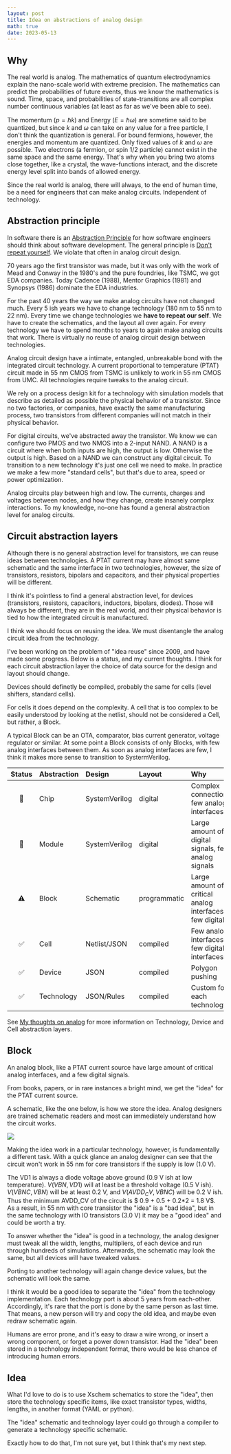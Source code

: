 ```yaml
---
layout: post
title: Idea on abstractions of analog design
math: true
date: 2023-05-13
---
```



## Why 
The real world is analog. The mathematics of quantum electrodynamics explain the
nano-scale world with extreme precision. The mathematics can predict the
probabilities of future events, thus we know the mathematics is sound. Time,
space, and probabilities of state-transitions are all
complex number continuous variables (at least as far as we've been able
to see). 

The momentum  ($p = \hbar k$) and Energy ($E = \hbar \omega$) are
sometime said to be quantized, but since $k$ and $\omega$ can take on any value
for a free particle, I don't think the quantization is general. For bound
fermions, however, the energies and momentum are
quantized. Only fixed values of $k$ and $\omega$ are
possible. Two electrons (a fermion, or spin $1/2$ particle) cannot exist in the
same space and the same energy. That's why when you bring two atoms close
together, like a crystal, the wave-functions interact, and the discrete energy level
split into bands of allowed energy. 

Since the real world is analog, there will always, to the end of human time,
be a need for engineers that can make analog circuits. Independent of technology.

## Abstraction principle

In software there is an [Abstraction
Principle](https://en.wikipedia.org/wiki/Abstraction_principle_(computer_programming))
for how software engineers should think about software development. The general
principle is [Don't repeat
yourself](https://en.wikipedia.org/wiki/Don%27t_repeat_yourself). We violate
that often in analog circuit design. 

70 years ago the first transistor was made, but it was only with the work of
Mead and Conway in the 1980's and the pure foundries, like TSMC, we got EDA
companies. Today Cadence (1988), Mentor Graphics (1981) and Synopsys (1986)
dominate the EDA industries.

For the past 40 years the way we make analog
circuits have not changed much. Every 5 ish years we have to change technology
(180 nm to 55 nm to 22 nm). Every time we change technologies we  **have to
repeat our self**. We have to create the schematics, and the layout all over again.
For every technology we have to spend months to years to again make analog
circuits that work. There is virtually no reuse of analog circuit design between technologies. 

Analog circuit design have a intimate, entangled, unbreakable bond with the integrated
circuit technology. A current proportional to temperature (PTAT) circuit made in 55 nm CMOS from TSMC is unlikely to work
in 55 nm CMOS from UMC. All technologies require tweaks to the analog
circuit.

We rely on a process design kit for a technology with simulation
models that describe as detailed as possible the physical behavior of a
 transistor. Since no two factories, or
companies, have exactly the same manufacturing process, two transistors from different companies will
not match in their physical behavior. 

For digital circuits, we've abstracted away the transistor. We know we can
configure two PMOS and two NMOS into a 2-input NAND. A NAND is a circuit where when both inputs are high,
the output is low. Otherwise the output is high. Based on a NAND we can
construct any digital circuit. To transition to a new technology it's just one
cell we need to make. In practice we make a few more "standard cells", but
that's due to area, speed or power optimization.

Analog circuits play between high
and low. The currents, charges and voltages between nodes, and how they change,
create insanely complex interactions. To my knowledge, no-one has found a
general abstraction level for analog circuits.


## Circuit abstraction layers

Although there is no general abstraction level for transistors, we can reuse
ideas between technologies. A PTAT current may have almost same
schematic and the same interface in two technologies, however, the size of transistors, resistors, bipolars
and capacitors, and their physical properties will be different.

I think it's pointless to find a general abstraction level,  for devices
(transistors, resistors, capacitors, inductors, bipolars, diodes). Those will
always be different, they are in the real world, and their physical behavior is tied
to how the integrated circuit is manufactured. 

I think we should focus on reusing the idea. We must disentangle the analog
circuit idea from the technology. 

I've been working on the problem of "idea reuse" since 2009, and have made some
progress. Below is a status, and my current thoughts. I think for each circuit
abstraction layer the choice of data source for the design and layout should
change. 

Devices should definetly be compiled, probably the same for cells (level
shifters, standard cells). 

For cells it does depend on the complexity. A cell
that is too complex to be easily understood by looking at the
netlist, should not be considered a Cell, but rather, a Block. 

A typical Block can be an OTA, comparator, bias current generator, voltage
regulator or similar. At some point a Block consists of only Blocks, with few
analog interfaces between them. As soon as analog interfaces are few, 
I think it makes more sense to transition to SystermVerilog.

| Status | Abstraction | Design | Layout | Why |
|:------:|:------------|:-------|:-------|:----|
| :construction:       | Chip        | SystemVerilog     | digital     | Complex connections, few analog interfaces              |
| :construction:       | Module      | SystemVerilog     | digital     | Large amount of digital signals, few analog signals     |
| :warning:       | Block       | Schematic         | programmatic | Large amount of critical analog interfaces, few digital |
| :white_check_mark:      | Cell         | Netlist/JSON | compiled    | Few analog interfaces, few digital interfaces                                 |
| :white_check_mark:      | Device      | JSON              | compiled    | Polygon pushing                                         |
| :white_check_mark:      | Technology  | JSON/Rules        | compiled    | Custom for each technology                              |

See  [My thoughts on
analog](https://analogicus.com/aic2023/2022/12/03/My-thoughts-on-analog-design.html)
for more information on Technology, Device and Cell abstraction layers.

## Block 
An analog block, like a PTAT current source have large amount of critical analog
interfaces, and a few digital signals.

From books, papers, or in rare instances a bright mind, we get the "idea" for the
PTAT current source. 

A schematic, like the one below, is how we store the idea.
Analog designers are trained schematic readers and most can immediately
understand how the circuit works.

![](/ideas/assets/bias_ibp3.svg)

Making the idea work in a particular technology, however, is fundamentally a
different task. With a quick glance an analog designer can see that the circuit
won't work in 55 nm for core transistors if the supply is low (1.0 V). 

The VD1
is always a diode voltage above ground (0.9 V ish at low temperature). $V(VBN,VD1)$ will at
least be a threshold voltage (0.5 V ish). $V(VBNC,VBN)$ will be at least 0.2 V,
and $V(AVDD_CV,VBNC)$ will be 0.2 V ish. Thus the minimum AVDD_CV of the circuit
is $ 0.9 + 0.5 + 0.2*2 = 1.8 V$. As a result, in 55 nm with core transistor the
"idea" is a "bad idea", but in the same technology with IO transistors (3.0 V)
it may be a "good idea" and could be worth a try.

To answer whether the "idea" is good in a technology, the analog designer must
tweak all the width, lengths, multipliers, of each device and run through
hundreds of simulations. Afterwards, the schematic may look the same, but all
devices will have tweaked values. 

Porting to another technology will again change device values,
but the schematic will look the same.

I think it would be a good idea to separate the "idea" from the technology
implementation. Each technology port is about 5 years from each-other. Accordingly, it's
rare that the port is done by the same person as last time. That means, a new
person will try and copy the old idea, and maybe even redraw schematic again. 

Humans are error prone, and it's easy to draw a wire wrong, or insert a wrong
component, or forget a power down transistor. Had the "idea" been stored in a
technology independent format, there would be less chance of introducing human
errors. 

## Idea

What I'd love to do is to use Xschem schematics to store the "idea", then store
the technology specific items, like exact transistor types, widths, lengths,
in another format (YAML or python). 

The "idea"
schematic and technology layer could go through a compiler to generate a technology
specific schematic. 

Exactly how to do that, I'm not sure yet, but I think that's my next step.









